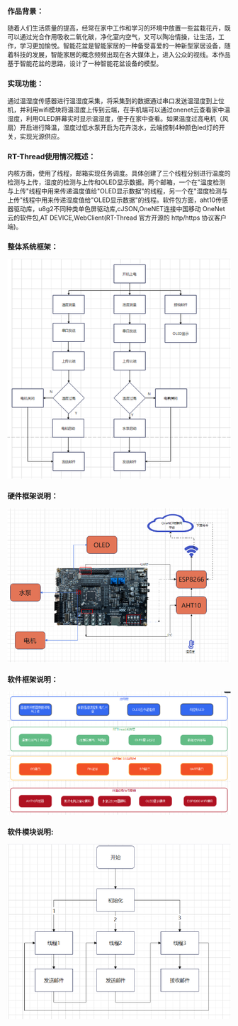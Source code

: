### 作品背景：

随着人们生活质量的提高，经常在家中工作和学习的环境中放置一些盆栽花卉，既可以通过光合作用吸收二氧化碳，净化室内空气，又可以陶冶情操，让生活，工作，学习更加愉悦。智能花盆是智能家居的一种备受喜爱的一种新型家居设备，随着科技的发展，智能家居的概念频频出现在各大媒体上，进入公众的视线。本作品基于智能花盆的思路，设计了一种智能花盆设备的模型。

### 实现功能：

通过温湿度传感器进行温湿度采集，将采集到的数据通过串口发送温湿度到上位机，并利用wifi模块将温湿度上传到云端，在手机端可以通过onenet云查看家中温湿度，利用OLED屏幕实时显示温湿度，便于在家中查看。如果温度过高电机（风扇）开启进行降温，湿度过低水泵开启为花卉浇水，云端控制4种颜色led灯的开关，实现光源供应。

### RT-Thread使用情况概述：

内核方面，使用了线程，邮箱实现任务调度。具体创建了三个线程分别进行温度的检测与上传，湿度的检测与上传和OLED显示数据。两个邮箱，一个在"温度检测与上传"线程中用来传递温度值给"OLED显示数据"的线程，另一个在"湿度检测与上传"线程中用来传递湿度值给"OLED显示数据"的线程。软件包方面，aht10传感器驱动库，u8g2不同种类单色屏驱动库,cJSON,OneNET连接中国移动 OneNet 云的软件包,AT DEVICE,WebClient(RT-Thread 官方开源的 http/https 协议客户端)。



### 整体系统框架：

![输入图片说明](1.assets/image-20220803153659173.png)



### 硬件框架说明：

![输入图片说明](1.assets/image-20220803153506362.png)

### 软件框架说明：

![输入图片说明](1.assets/image-20220803153007336.png)

### 软件模块说明:

![输入图片说明](1.assets/image-20220803153222340.png)



